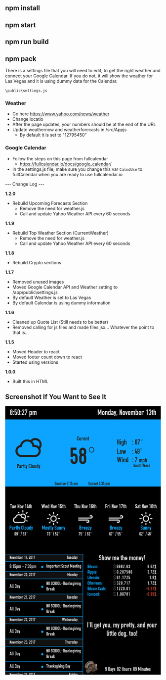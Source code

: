 ## npm install 
## npm start 
## npm run build  
## npm pack 
 
There is a settings file that you will need to edit, to get the right weather and connect your Google Calendar.  If you do not, it will show the weather for Las Vegas and it is using dummy data for the Calendar. 
 
``` 
\public\settings.js 
``` 
 
### Weather  
* Go here https://www.yahoo.com/news/weather 
* Change locatio  
* After the page updates, your numbers should be at the end of the URL
* Update weathernow and weatherforecasts in /src/Appjs
  * By default it is set to "12795450"
 
### Google Calendar 
* Follow the steps on this page from fullcalendar 
  * https://fullcalendar.io/docs/google_calendar/  
* In the settings.js file, make sure you change this var ```CalndUse``` to fullCalendar when you are ready to use fullcalendar.io 
 
 
 
 
--- Change Log --- 
 

 **1.2.0** 
* Rebuild Upcoming Forecasts Section  
  * Remove the need for weather.js 
  * Call and update Yahoo Weather API every 60 seconds 


**1.1.9** 
* Rebuild Top Weather Section (CurrentWeather) 
  * Remove the need for weather.js 
  * Call and update Yahoo Weather API every 60 seconds 
 
 
**1.1.8** 
* Rebuild Crypto sections  
 
**1.1.7** 
* Removed unused images  
* Moved Google Calendar API and Weather setting to /app\public\settings.js 
 * By default Weather is set to Las Vegas 
 * By default Calendar is using dummy information  
 
**1.1.6** 
* Cleaned up Quote List (Still needs to be better) 
* Removed calling for js files and made files jsx... Whatever the point to that is... 
 
**1.1.5** 
* Moved Header to react  
* Moved footer count down to react  
* Started using versions  
 
 
**1.0.0** 
* Built this in HTML  
 
 
 
## Screenshot If You Want to See It 
![Alt text](/public/assets/img/screenshot.png) 
 
 